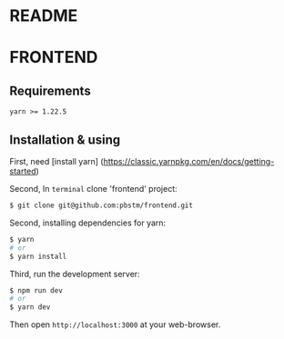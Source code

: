 # README

# FRONTEND

## Requirements

`yarn >= 1.22.5`

## Installation & using

First, need [install yarn] (https://classic.yarnpkg.com/en/docs/getting-started) 

Second, In `terminal` clone 'frontend' project:

```bash
$ git clone git@github.com:pbstm/frontend.git
```

Second, installing dependencies for yarn:

```bash
$ yarn
# or
$ yarn install
```

Third, run the development server:

```bash
$ npm run dev
# or
$ yarn dev
```

Then open `http://localhost:3000` at your web-browser.







